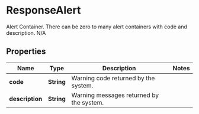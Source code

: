 

# ResponseAlert

Alert Container. There can be zero to many alert containers with code and description.  N/A

## Properties

| Name | Type | Description | Notes |
|------------ | ------------- | ------------- | -------------|
|**code** | **String** | Warning code returned by the system. |  |
|**description** | **String** | Warning messages returned by the system. |  |



